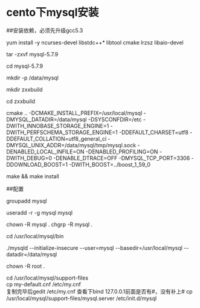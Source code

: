 # cento下mysql安装
##安装依赖，必须先升级gcc5.3  

yum install -y ncurses-devel libstdc++*  libtool cmake lrzsz libaio-devel

tar -zxvf mysql-5.7.9

cd mysql-5.7.9

mkdir -p /data/mysql

mkdir zxxbuild

cd zxxbuild

cmake .. -DCMAKE_INSTALL_PREFIX=/usr/local/mysql -DMYSQL_DATADIR=/data/mysql -DSYSCONFDIR=/etc -DWITH_INNOBASE_STORAGE_ENGINE=1 -DWITH_PERFSCHEMA_STORAGE_ENGINE=1 -DDEFAULT_CHARSET=utf8 -DDEFAULT_COLLATION=utf8_general_ci -DMYSQL_UNIX_ADDR=/data/mysql/tmp/mysql.sock -DENABLED_LOCAL_INFILE=ON -DENABLED_PROFILING=ON -DWITH_DEBUG=0 -DENABLE_DTRACE=OFF -DMYSQL_TCP_PORT=3306 -DDOWNLOAD_BOOST=1 -DWITH_BOOST=../boost_1_59_0

make && make install

##配置

groupadd mysql

useradd -r -g mysql mysql

chown -R mysql .
chgrp -R mysql .

cd /usr/local/mysql/bin

 ./mysqld --initialize-insecure --user=mysql --basedir=/usr/local/mysql --datadir=/data/mysql
 
  chown -R root .

cd /usr/local/mysql/support-files  
cp my-default.cnf /etc/my.cnf    
复制完毕后gedit /etc/my.cnf 查看下bind 127.0.0.1前面是否有#，没有补上#
cp /usr/local/mysql/support-files/mysql.server /etc/init.d/mysql 